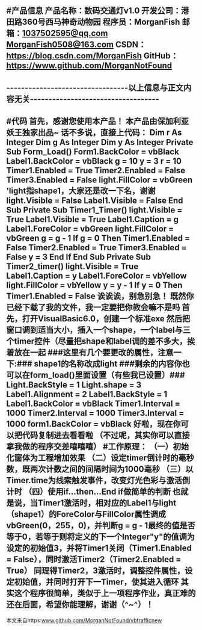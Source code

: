 #产品信息
产品名称：数码交通灯v1.0
开发公司：港田路360号西马神奇动物园
程序员：MorganFish
邮箱：1037502595@qq.com
     MorganFish0508@163.com
CSDN：https://blog.csdn.com/MorganFish
GitHub：https://www.github.com/MorganNotFound
------------------------------------------------------------------------------------------
---------------------------------以上信息与正文内容无关-----------------------------------
------------------------------------------------------------------------------------------
#代码
首先，感谢您使用本产品！
本产品由保加利亚妖王独家出品~
话不多说，直接上代码：
Dim r As Integer
Dim g As Integer
Dim y As Integer
Private Sub Form_Load()
Form1.BackColor = vbBlack
Label1.BackColor = vbBlack
g = 10
y = 3
r = 10
Timer1.Enabled = True
Timer2.Enabled = False
Timer3.Enabled = False
light.FillColor = vbGreen   'light指shape1，大家还是改一下名，谢谢
light.Visible = False
Label1.Visible = False
End Sub
Private Sub Timer1_Timer()
light.Visible = True
Label1.Visible = True
Label1.Caption = g
Label1.ForeColor = vbGreen
light.FillColor = vbGreen
g = g - 1
If g = 0 Then
Timer1.Enabled = False
Timer2.Enabled = True
Timer3.Enabled = False
y = 3
End If
End Sub
Private Sub Timer2_timer()
light.Visible = True
Label1.Caption = y
Label1.ForeColor = vbYellow
light.FillColor = vbYellow
y = y - 1
If y = 0 Then
Timer1.Enabled = False
诶诶诶，别急别急！
既然你已经下载了我的文件，我一定要把你教会嘛不是吗
首先，打开VisualBasic6.0，创建一个标准exe
然后把窗口调到适当大小，插入一个shape，一个label与三个timer控件（尽量把shape和label调的差不多大，挨着放在一起
###这里有几个要更改的属性，注意一下:###
shape1的名称改成light
###剩余的内容你也可以在form_load()里面设置（有些我已设置）###
Light.BackStyle = 1
Light.shape = 3
Label1.Alignment = 2
Label1.BackStyle = 1
Label1.BackColor = vbBlack
Timer1.Interval = 1000
Timer2.Interval = 1000
Timer3.Interval = 1000
form1.BackColor = vbBlack
好啦，现在你可以把代码复制进去看看啦
（不过呢，其实你可以直接拿我做的程序交差嘻嘻嘻）
#工作原理：
（一）初始化窗体为工程增加效果
（二）设定timer倒计时的毫秒数，既两次计数之间的间隔时间为1000毫秒
（三）以Timer.time为线索触发事件，改变灯光色彩与激活倒计时
（四）使用if…then…End if做简单的判断
也就是说，当Timer1激活时，相对应的Label1与light（shape1）的ForeColor与FillColor属性调成vbGreen(0，255，0)，并判断g = g - 1最终的值是否等于0，若等于则将定义的下一个Integer"y"的值调为设定的初始值3，并将Timer1关闭（Timer1.Enabled = False），同时激活Timer2（Timer2.Enabled = True）
同理得Timer2，3激活时，调整控件属性，设定初始值，并同时打开下一Timer，使其进入循环
其实这个程序很简单，类似于上一项程序作业，真正难的还在后面，希望你能理解，谢谢（^~^）！
----------------------------------------------------------
本文来自https:www.github.com/MorganNotFound/vbtrafficnew